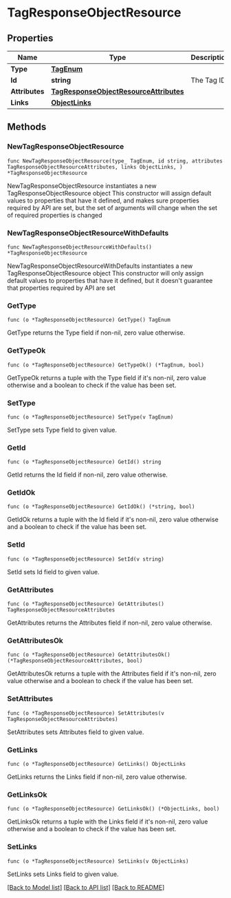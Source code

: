# TagResponseObjectResource

## Properties

Name | Type | Description | Notes
------------ | ------------- | ------------- | -------------
**Type** | [**TagEnum**](TagEnum.md) |  | 
**Id** | **string** | The Tag ID | 
**Attributes** | [**TagResponseObjectResourceAttributes**](TagResponseObjectResourceAttributes.md) |  | 
**Links** | [**ObjectLinks**](ObjectLinks.md) |  | 

## Methods

### NewTagResponseObjectResource

`func NewTagResponseObjectResource(type_ TagEnum, id string, attributes TagResponseObjectResourceAttributes, links ObjectLinks, ) *TagResponseObjectResource`

NewTagResponseObjectResource instantiates a new TagResponseObjectResource object
This constructor will assign default values to properties that have it defined,
and makes sure properties required by API are set, but the set of arguments
will change when the set of required properties is changed

### NewTagResponseObjectResourceWithDefaults

`func NewTagResponseObjectResourceWithDefaults() *TagResponseObjectResource`

NewTagResponseObjectResourceWithDefaults instantiates a new TagResponseObjectResource object
This constructor will only assign default values to properties that have it defined,
but it doesn't guarantee that properties required by API are set

### GetType

`func (o *TagResponseObjectResource) GetType() TagEnum`

GetType returns the Type field if non-nil, zero value otherwise.

### GetTypeOk

`func (o *TagResponseObjectResource) GetTypeOk() (*TagEnum, bool)`

GetTypeOk returns a tuple with the Type field if it's non-nil, zero value otherwise
and a boolean to check if the value has been set.

### SetType

`func (o *TagResponseObjectResource) SetType(v TagEnum)`

SetType sets Type field to given value.


### GetId

`func (o *TagResponseObjectResource) GetId() string`

GetId returns the Id field if non-nil, zero value otherwise.

### GetIdOk

`func (o *TagResponseObjectResource) GetIdOk() (*string, bool)`

GetIdOk returns a tuple with the Id field if it's non-nil, zero value otherwise
and a boolean to check if the value has been set.

### SetId

`func (o *TagResponseObjectResource) SetId(v string)`

SetId sets Id field to given value.


### GetAttributes

`func (o *TagResponseObjectResource) GetAttributes() TagResponseObjectResourceAttributes`

GetAttributes returns the Attributes field if non-nil, zero value otherwise.

### GetAttributesOk

`func (o *TagResponseObjectResource) GetAttributesOk() (*TagResponseObjectResourceAttributes, bool)`

GetAttributesOk returns a tuple with the Attributes field if it's non-nil, zero value otherwise
and a boolean to check if the value has been set.

### SetAttributes

`func (o *TagResponseObjectResource) SetAttributes(v TagResponseObjectResourceAttributes)`

SetAttributes sets Attributes field to given value.


### GetLinks

`func (o *TagResponseObjectResource) GetLinks() ObjectLinks`

GetLinks returns the Links field if non-nil, zero value otherwise.

### GetLinksOk

`func (o *TagResponseObjectResource) GetLinksOk() (*ObjectLinks, bool)`

GetLinksOk returns a tuple with the Links field if it's non-nil, zero value otherwise
and a boolean to check if the value has been set.

### SetLinks

`func (o *TagResponseObjectResource) SetLinks(v ObjectLinks)`

SetLinks sets Links field to given value.



[[Back to Model list]](../README.md#documentation-for-models) [[Back to API list]](../README.md#documentation-for-api-endpoints) [[Back to README]](../README.md)


